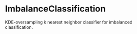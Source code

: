 # ImbalanceClassification

KDE-oversampling k nearest neighbor classifier for imbalanced classification.
